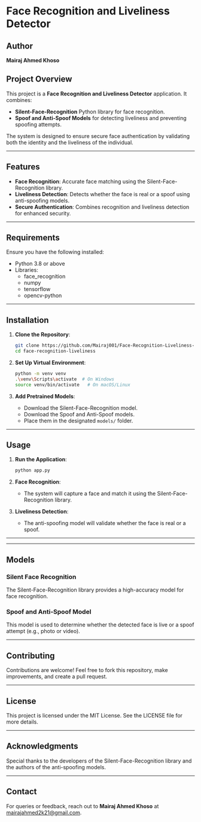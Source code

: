 # Face Recognition and Liveliness Detector

## Author
**Mairaj Ahmed Khoso**

## Project Overview
This project is a **Face Recognition and Liveliness Detector** application. It combines:
- **Silent-Face-Recognition** Python library for face recognition.
- **Spoof and Anti-Spoof Models** for detecting liveliness and preventing spoofing attempts.

The system is designed to ensure secure face authentication by validating both the identity and the liveliness of the individual.

---

## Features
- **Face Recognition**: Accurate face matching using the Silent-Face-Recognition library.
- **Liveliness Detection**: Detects whether the face is real or a spoof using anti-spoofing models.
- **Secure Authentication**: Combines recognition and liveliness detection for enhanced security.

---

## Requirements
Ensure you have the following installed:
- Python 3.8 or above
- Libraries:
  - face_recognition
  - numpy
  - tensorflow
  - opencv-python
  

---

## Installation

1. **Clone the Repository**:
   ```bash
   git clone https://github.com/Mairaj001/Face-Recognition-Liveliness-detector.git
   cd face-recognition-liveliness
   ```

2. **Set Up Virtual Environment**:
   ```bash
   python -m venv venv
   .\venv\Scripts\activate  # On Windows
   source venv/bin/activate   # On macOS/Linux
   ```



4. **Add Pretrained Models**:
   - Download the Silent-Face-Recognition model.
   - Download the Spoof and Anti-Spoof models.
   - Place them in the designated `models/` folder.

---

## Usage

1. **Run the Application**:
   ```bash
   python app.py
   ```

2. **Face Recognition**:
   - The system will capture a face and match it using the Silent-Face-Recognition library.

3. **Liveliness Detection**:
   - The anti-spoofing model will validate whether the face is real or a spoof.

---


---

## Models
### Silent Face Recognition
The Silent-Face-Recognition library provides a high-accuracy model for face recognition.

### Spoof and Anti-Spoof Model
This model is used to determine whether the detected face is live or a spoof attempt (e.g., photo or video).

---

## Contributing
Contributions are welcome! Feel free to fork this repository, make improvements, and create a pull request.

---

## License
This project is licensed under the MIT License. See the LICENSE file for more details.

---

## Acknowledgments
Special thanks to the developers of the Silent-Face-Recognition library and the authors of the anti-spoofing models.

---

## Contact
For queries or feedback, reach out to **Mairaj Ahmed Khoso** at mairajahmed2k21@gmail.com.

